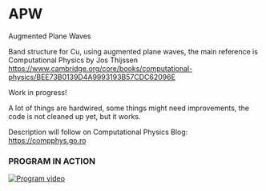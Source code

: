 # APW
Augmented Plane Waves

Band structure for Cu, using augmented plane waves, the main reference is Computational Physics by Jos Thijssen
https://www.cambridge.org/core/books/computational-physics/BEE73B0139D4A9993193B57CDC62096E

Work in progress!

A lot of things are hardwired, some things might need improvements, the code is not cleaned up yet, but it works.

Description will follow on Computational Physics Blog: https://compphys.go.ro


### PROGRAM IN ACTION

[![Program video](https://img.youtube.com/vi/4qOcv9kfnYw/0.jpg)](https://youtu.be/4qOcv9kfnYw)


